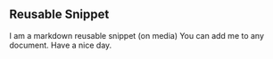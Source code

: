 ##  Reusable Snippet

I am a markdown reusable snippet (on media)
You can add me to any document.
Have a nice day.
